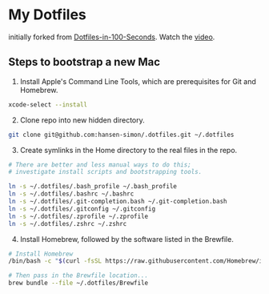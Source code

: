 # My Dotfiles 

initially forked from [Dotfiles-in-100-Seconds](https://github.com/eieioxyz/Beyond-Dotfiles-in-100-Seconds). Watch the [video](https://www.youtube.com/watch?v=r_MpUP6aKiQ).

## Steps to bootstrap a new Mac

1. Install Apple's Command Line Tools, which are prerequisites for Git and Homebrew.

```bash
xcode-select --install
```


2. Clone repo into new hidden directory.

```bash
git clone git@github.com:hansen-simon/.dotfiles.git ~/.dotfiles
```


3. Create symlinks in the Home directory to the real files in the repo.

```bash
# There are better and less manual ways to do this;
# investigate install scripts and bootstrapping tools.

ln -s ~/.dotfiles/.bash_profile ~/.bash_profile
ln -s ~/.dotfiles/.bashrc ~/.bashrc
ln -s ~/.dotfiles/.git-completion.bash ~/.git-completion.bash
ln -s ~/.dotfiles/.gitconfig ~/.gitconfig
ln -s ~/.dotfiles/.zprofile ~/.zprofile
ln -s ~/.dotfiles/.zshrc ~/.zshrc
```


4. Install Homebrew, followed by the software listed in the Brewfile.

```zsh
# Install Homebrew
/bin/bash -c "$(curl -fsSL https://raw.githubusercontent.com/Homebrew/install/HEAD/install.sh)"

# Then pass in the Brewfile location...
brew bundle --file ~/.dotfiles/Brewfile
```
